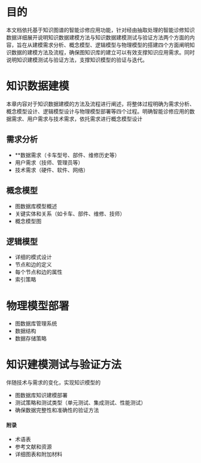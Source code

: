 # 目的
本文档依托基于知识图谱的智能诊修应用功能，针对经由抽取处理的智能诊修知识数据详细展开说明知识数据建模方法与知识数据建模测试与验证方法两个方面的内容，旨在从建模需求分析、概念模型、逻辑模型与物理模型的搭建四个方面阐明知识数据的建模方法及流程，确保图知识库的建立可以有效支撑知识应用需求。同时说明知识建模测试与验证方法，支撑知识模型的验证与迭代。

# 知识数据建模
本章内容对于知识数据建模的方法及流程进行阐述，将整体过程明确为需求分析、概念模型设计、逻辑模型设计与物理模型部署等四个过程。明确智能诊修应用的数据需求、用户需求与技术需求，依托需求进行概念模型设计

## 需求分析

- **数据需求（卡车型号、部件、维修历史等）
- 用户需求（技师、管理员等）
- 技术需求（硬件、软件、网络）

## 概念模型

- 图数据库模型概述
- 关键实体和关系（如卡车、部件、维修、技师）
- 概念模型图

## 逻辑模型

- 详细的模式设计
- 节点和边的定义
- 每个节点和边的属性
- 索引策略

# 物理模型部署
- 图数据库管理系统
- 数据结构
- 数据存储策略



# 知识建模测试与验证方法
伴随技术与需求的变化，实现知识模型的

- 图数据库知识建模部署
- 测试策略和测试类型（单元测试、集成测试、性能测试）
- 确保数据完整性和准确性的验证方法


#### 附录

- 术语表
- 参考文献和资源
- 详细图表和附加材料